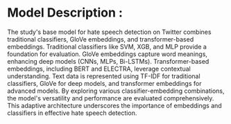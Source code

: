 # Model Description :

The study's base model for hate speech detection on Twitter combines traditional classifiers, GloVe embeddings, and transformer-based embeddings. Traditional classifiers like SVM, XGB, and MLP provide a foundation for evaluation. GloVe embeddings capture word meanings, enhancing deep models (CNNs, MLPs, Bi-LSTMs). Transformer-based embeddings, including BERT and ELECTRA, leverage contextual understanding. Text data is represented using TF-IDF for traditional classifiers, GloVe for deep models, and transformer embeddings for advanced models. By exploring various classifier-embedding combinations, the model's versatility and performance are evaluated comprehensively. This adaptive architecture underscores the importance of embeddings and classifiers in effective hate speech detection.

